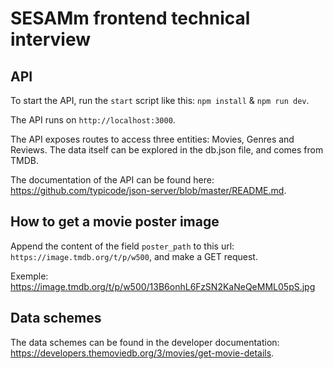 # SESAMm frontend technical interview

## API

To start the API, run the `start` script like this: `npm install` & `npm run dev`.

The API runs on `http://localhost:3000`.

The API exposes routes to access three entities: Movies, Genres and Reviews. The data itself can be explored in the db.json file, and comes from TMDB.

The documentation of the API can be found here: https://github.com/typicode/json-server/blob/master/README.md.

## How to get a movie poster image

Append the content of the field `poster_path` to this url: `https://image.tmdb.org/t/p/w500`, and make a GET request.

Exemple: https://image.tmdb.org/t/p/w500/13B6onhL6FzSN2KaNeQeMML05pS.jpg

## Data schemes

The data schemes can be found in the developer documentation: https://developers.themoviedb.org/3/movies/get-movie-details.
